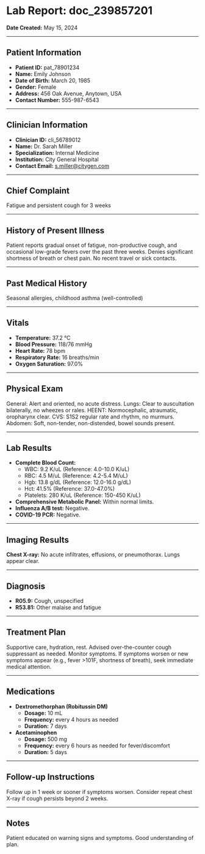 # Lab Report: doc_239857201

**Date Created:** May 15, 2024

---

## Patient Information

*   **Patient ID:** pat_78901234
*   **Name:** Emily Johnson
*   **Date of Birth:** March 20, 1985
*   **Gender:** Female
*   **Address:** 456 Oak Avenue, Anytown, USA
*   **Contact Number:** 555-987-6543

---

## Clinician Information

*   **Clinician ID:** cli_56789012
*   **Name:** Dr. Sarah Miller
*   **Specialization:** Internal Medicine
*   **Institution:** City General Hospital
*   **Contact Email:** s.miller@citygen.com

---

## Chief Complaint

Fatigue and persistent cough for 3 weeks

---

## History of Present Illness

Patient reports gradual onset of fatigue, non-productive cough, and occasional low-grade fevers over the past three weeks. Denies significant shortness of breath or chest pain. No recent travel or sick contacts.

---

## Past Medical History

Seasonal allergies, childhood asthma (well-controlled)

---

## Vitals

*   **Temperature:** 37.2 °C
*   **Blood Pressure:** 118/76 mmHg
*   **Heart Rate:** 78 bpm
*   **Respiratory Rate:** 16 breaths/min
*   **Oxygen Saturation:** 97.0%

---

## Physical Exam

General: Alert and oriented, no acute distress. Lungs: Clear to auscultation bilaterally, no wheezes or rales. HEENT: Normocephalic, atraumatic, oropharynx clear. CVS: S1S2 regular rate and rhythm, no murmurs. Abdomen: Soft, non-tender, non-distended, bowel sounds present.

---

## Lab Results

*   **Complete Blood Count:**
    *   WBC: 9.2 K/uL (Reference: 4.0-10.0 K/uL)
    *   RBC: 4.5 M/uL (Reference: 4.2-5.4 M/uL)
    *   Hgb: 13.8 g/dL (Reference: 12.0-16.0 g/dL)
    *   Hct: 41.5% (Reference: 37.0-47.0%)
    *   Platelets: 280 K/uL (Reference: 150-450 K/uL)
*   **Comprehensive Metabolic Panel:** Within normal limits.
*   **Influenza A/B test:** Negative.
*   **COVID-19 PCR:** Negative.

---

## Imaging Results

**Chest X-ray:** No acute infiltrates, effusions, or pneumothorax. Lungs appear clear.

---

## Diagnosis

*   **R05.9:** Cough, unspecified
*   **R53.81:** Other malaise and fatigue

---

## Treatment Plan

Supportive care, hydration, rest. Advised over-the-counter cough suppressant as needed. Monitor symptoms. If symptoms worsen or new symptoms appear (e.g., fever >101F, shortness of breath), seek immediate medical attention.

---

## Medications

*   **Dextromethorphan (Robitussin DM)**
    *   **Dosage:** 10 mL
    *   **Frequency:** every 4 hours as needed
    *   **Duration:** 7 days
*   **Acetaminophen**
    *   **Dosage:** 500 mg
    *   **Frequency:** every 6 hours as needed for fever/discomfort
    *   **Duration:** 5 days

---

## Follow-up Instructions

Follow up in 1 week or sooner if symptoms worsen. Consider repeat chest X-ray if cough persists beyond 2 weeks.

---

## Notes

Patient educated on warning signs and symptoms. Good understanding of plan.